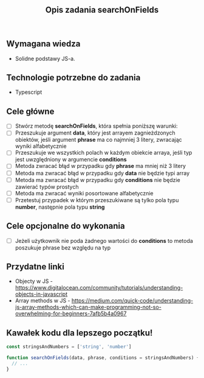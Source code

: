 <h2 align="center">Opis zadania searchOnFields </h2>

<br>

## Wymagana wiedza
- Solidne podstawy JS-a.
 
## Technologie potrzebne do zadania

- Typescript

## Cele główne

* [ ] Stwórz metodę **searchOnFields**, która spełnia poniższę warunki:
* [ ] Przeszukuje argument **data**, który jest arrayem zagnieżdzonych obiektów, jeśli argument **phrase** ma co najmniej 3 litery, zwracając wyniki alfabetycznie
* [ ] Przeszukuje we wszystkich polach w każdym obiekcie arraya, jeśli typ jest uwzględniony w argumencie **conditions**
* [ ] Metoda zwracać błąd w przypadku gdy **phrase** ma mniej niż 3 litery
* [ ] Metoda ma zwracać błąd w przypadku gdy **data** nie będzie typi array
* [ ] Metoda ma zwracać błąd w przypadku gdy **conditions** nie będzie zawierać typów prostych
* [ ] Metoda ma zwracać wyniki posortowane alfabetycznie
* [ ] Przetestuj przypadek w którym przeszukiwane są tylko pola typu **number**, następnie pola typu **string**

## Cele opcjonalne do wykonania

* [ ] Jeżeli użytkownik nie poda żadnego wartości do **conditions** to metoda poszukuje phrase bez względu na typ

## Przydatne linki

- Objecty w JS - https://www.digitalocean.com/community/tutorials/understanding-objects-in-javascript
- Array methods w JS - https://medium.com/quick-code/understanding-js-array-methods-which-can-make-programming-not-so-overwhelming-for-beginners-7afb5b4a0967

## Kawałek kodu dla lepszego początku!

```javascript
const stringsAndNumbers = ['string', 'number']

function searchOnFields(data, phrase, conditions = stringsAndNumbers) {
  // ...
}
```
